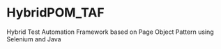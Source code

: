 # HybridPOM_TAF
Hybrid Test Automation Framework based on Page Object Pattern using Selenium and Java
